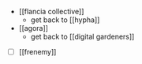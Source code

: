 - [[flancia collective]]
	- get back to [[hypha]]
- [[agora]]
	- get back to [[digital gardeners]]
- [ ] [[frenemy]]